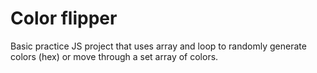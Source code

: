 # Color flipper

Basic practice JS project that uses array and loop to randomly generate colors (hex) or move through a set array of colors.
